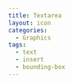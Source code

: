 ```yaml
---
title: Textarea
layout: icon
categories:
  - Graphics
tags:
  - text
  - insert
  - bounding-box
---
```

